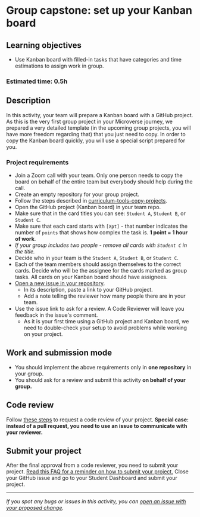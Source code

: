 # Group capstone: set up your Kanban board

## Learning objectives
- Use Kanban board with filled-in tasks that have categories and time estimations to assign work in group.

### Estimated time: 0.5h

## Description

In this activity, your team will prepare a Kanban board with a GitHub project. As this is the very first group project in your Microverse journey, we prepared a very detailed template (in the upcoming group projects, you will have more freedom regarding that) that you just need to copy.
In order to copy the Kanban board quickly, you will use a special script prepared for you.

### Project requirements

- Join a Zoom call with your team. Only one person needs to copy the board on behalf of the entire team but everybody should help during the call.
- Create an empty repository for your group project.
- Follow the steps described in [curriculum-tools-copy-projects](https://github.com/microverseinc/curriculum-tools-copy-projects).
- Open the GitHub project (Kanban board) in your team repo.
- Make sure that in the card titles you can see: `Student A`, `Student B`, or `Student C`.
- Make sure that each card starts with `[Xpt]` - that number indicates the number of `points` that shows how complex the task is. **1 point = 1 hour of work**.
- _If your group includes two people - remove all cards with `Student C` in the title._
- Decide who in your team is the `Student A`, `Student B`, or `Student C`.
- Each of the team members should assign themselves to the correct cards. Decide who will be the assignee for the cards marked as group tasks. All cards on your Kanban board should have assignees.
- [Open a new issue in your repository](https://docs.github.com/en/issues/tracking-your-work-with-issues/creating-an-issue).
    - In its description, paste a link to your GitHub project.
    - Add a note telling the reviewer how many people there are in your team.
- Use the issue link to ask for a review. A Code Reviewer will leave you feedback in the issue's comment.
    - As it is your first time using a GitHub project and Kanban board, we need to double-check your setup to avoid problems while working on your project.

## Work and submission mode

- You should implement the above requirements only in **one repository** in your group.
- You should ask for a review and submit this activity **on behalf of your group.**

## Code review

Follow [these steps](https://github.com/microverseinc/curriculum-transversal-skills/blob/main/code-review/articles/how_to_ask_for_a_code_review.md) to request a code review of your project.
**Special case: instead of a pull request, you need to use an issue to communicate with your reviewer.**

## Submit your project

After the final approval from a code reviewer, you need to submit your project.
[Read this FAQ for a reminder on how to submit your project.](https://microverse.zendesk.com/hc/en-us/articles/360061344234)
Close your GitHub issue and go to your Student Dashboard and submit your project.


------

_If you spot any bugs or issues in this activity, you can [open an issue with your proposed change](https://github.com/microverseinc/curriculum-transversal-skills/blob/main/git-github/articles/open_issue.md)._
